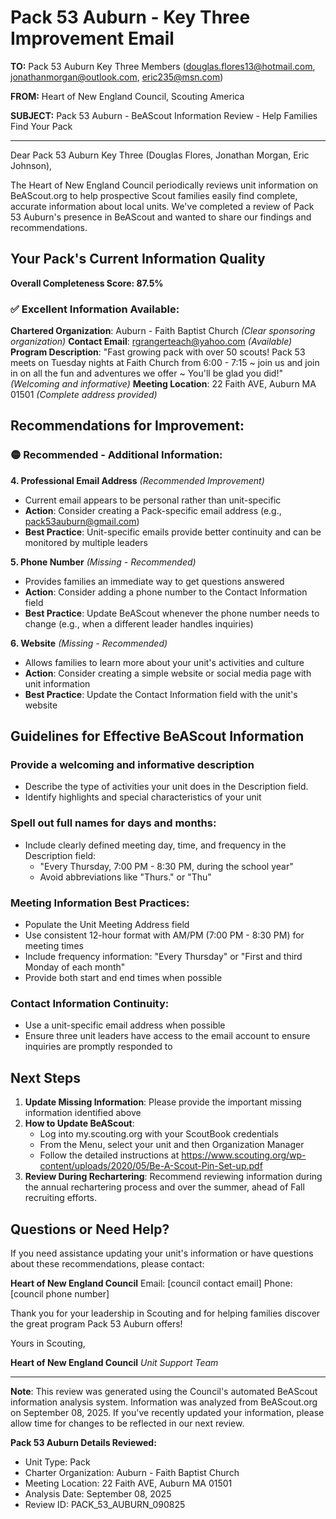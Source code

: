 # Pack 53 Auburn - Key Three Improvement Email

**TO:** Pack 53 Auburn Key Three Members (douglas.flores13@hotmail.com, jonathanmorgan@outlook.com, eric235@msn.com)

**FROM:** Heart of New England Council, Scouting America

**SUBJECT:** Pack 53 Auburn - BeAScout Information Review - Help Families Find Your Pack

---

Dear Pack 53 Auburn Key Three (Douglas Flores, Jonathan Morgan, Eric Johnson),

The Heart of New England Council periodically reviews unit information on BeAScout.org to help prospective Scout families easily find complete, accurate information about local units. We've completed a review of Pack 53 Auburn's presence in BeAScout and wanted to share our findings and recommendations.

## Your Pack's Current Information Quality

**Overall Completeness Score: 87.5%**

### ✅ **Excellent Information Available:**
**Chartered Organization**: Auburn - Faith Baptist Church *(Clear sponsoring organization)*
**Contact Email**: rgrangerteach@yahoo.com *(Available)*
**Program Description**: "Fast growing pack with over 50 scouts! Pack 53 meets on Tuesday nights at Faith Church from 6:00 - 7:15 ~ join us and join in on all the fun and adventures we offer ~ You'll be glad you did!" *(Welcoming and informative)*
**Meeting Location**: 22 Faith AVE, Auburn MA 01501 *(Complete address provided)*

## Recommendations for Improvement:

### 🟡 **Recommended - Additional Information:**

**4. Professional Email Address** *(Recommended Improvement)*
- Current email appears to be personal rather than unit-specific
- **Action**: Consider creating a Pack-specific email address (e.g., pack53auburn@gmail.com)
- **Best Practice**: Unit-specific emails provide better continuity and can be monitored by multiple leaders

**5. Phone Number** *(Missing - Recommended)*
- Provides families an immediate way to get questions answered
- **Action**: Consider adding a phone number to the Contact Information field
- **Best Practice**: Update BeAScout whenever the phone number needs to change (e.g., when a different leader handles inquiries)

**6. Website** *(Missing - Recommended)*
- Allows families to learn more about your unit's activities and culture
- **Action**: Consider creating a simple website or social media page with unit information
- **Best Practice**: Update the Contact Information field with the unit's website

## Guidelines for Effective BeAScout Information

### **Provide a welcoming and informative description**
- Describe the type of activities your unit does in the Description field.
- Identify highlights and special characteristics of your unit

### **Spell out full names for days and months:**
- Include clearly defined meeting day, time, and frequency in the Description field:
  - "Every Thursday, 7:00 PM - 8:30 PM, during the school year"
  - Avoid abbreviations like "Thurs." or "Thu"

### **Meeting Information Best Practices:**
- Populate the Unit Meeting Address field
- Use consistent 12-hour format with AM/PM (7:00 PM - 8:30 PM) for meeting times
- Include frequency information: "Every Thursday" or "First and third Monday of each month"
- Provide both start and end times when possible

### **Contact Information Continuity:**
- Use a unit-specific email address when possible
- Ensure three unit leaders have access to the email account to ensure inquiries are promptly responded to

## Next Steps

1. **Update Missing Information**: Please provide the important missing information identified above
2. **How to Update BeAScout**: 
   - Log into my.scouting.org with your ScoutBook credentials
   - From the Menu, select your unit and then Organization Manager
   - Follow the detailed instructions at
     https://www.scouting.org/wp-content/uploads/2020/05/Be-A-Scout-Pin-Set-up.pdf
3. **Review During Rechartering**: Recommend reviewing information during the annual rechartering process and over the summer, ahead of Fall recruiting efforts.

## Questions or Need Help?

If you need assistance updating your unit's information or have questions about these recommendations, please contact:

**Heart of New England Council**
Email: [council contact email]
Phone: [council phone number]

Thank you for your leadership in Scouting and for helping families discover the great program Pack 53 Auburn offers!

Yours in Scouting,

**Heart of New England Council**
*Unit Support Team*

---

**Note**: This review was generated using the Council's automated BeAScout information analysis system. Information was analyzed from BeAScout.org on September 08, 2025. If you've recently updated your information, please allow time for changes to be reflected in our next review.

**Pack 53 Auburn Details Reviewed:**
- Unit Type: Pack
- Charter Organization: Auburn - Faith Baptist Church
- Meeting Location: 22 Faith AVE, Auburn MA 01501
- Analysis Date: September 08, 2025
- Review ID: PACK_53_AUBURN_090825